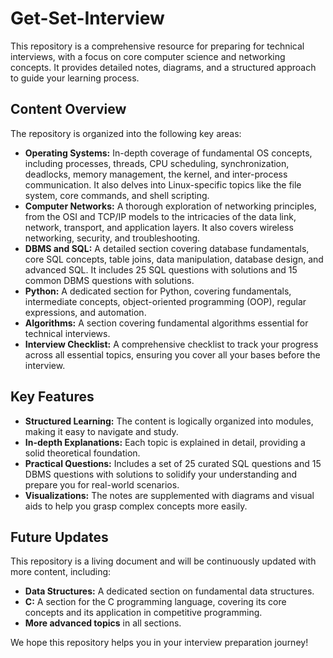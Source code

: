 # Get-Set-Interview

This repository is a comprehensive resource for preparing for technical interviews, with a focus on core computer science and networking concepts. It provides detailed notes, diagrams, and a structured approach to guide your learning process.

## Content Overview

The repository is organized into the following key areas:

*   **Operating Systems:** In-depth coverage of fundamental OS concepts, including processes, threads, CPU scheduling, synchronization, deadlocks, memory management, the kernel, and inter-process communication. It also delves into Linux-specific topics like the file system, core commands, and shell scripting.
*   **Computer Networks:** A thorough exploration of networking principles, from the OSI and TCP/IP models to the intricacies of the data link, network, transport, and application layers. It also covers wireless networking, security, and troubleshooting.
*   **DBMS and SQL:** A detailed section covering database fundamentals, core SQL concepts, table joins, data manipulation, database design, and advanced SQL. It includes 25 SQL questions with solutions and 15 common DBMS questions with solutions.
*   **Python:** A dedicated section for Python, covering fundamentals, intermediate concepts, object-oriented programming (OOP), regular expressions, and automation.
*   **Algorithms:** A section covering fundamental algorithms essential for technical interviews.
*   **Interview Checklist:** A comprehensive checklist to track your progress across all essential topics, ensuring you cover all your bases before the interview.

## Key Features

*   **Structured Learning:** The content is logically organized into modules, making it easy to navigate and study.
*   **In-depth Explanations:** Each topic is explained in detail, providing a solid theoretical foundation.
*   **Practical Questions:** Includes a set of 25 curated SQL questions and 15 DBMS questions with solutions to solidify your understanding and prepare you for real-world scenarios.
*   **Visualizations:** The notes are supplemented with diagrams and visual aids to help you grasp complex concepts more easily.

## Future Updates

This repository is a living document and will be continuously updated with more content, including:

*   **Data Structures:** A dedicated section on fundamental data structures.
*   **C:** A section for the C programming language, covering its core concepts and its application in competitive programming.
*   **More advanced topics** in all sections.

We hope this repository helps you in your interview preparation journey!